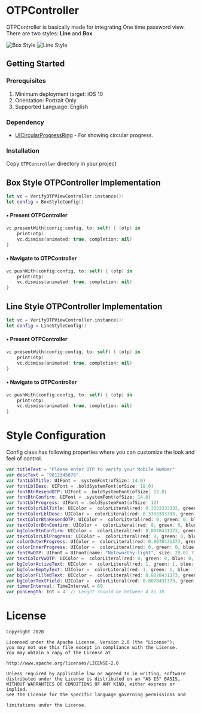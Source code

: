# OTPController

OTPController is basically made for integrating One time password view. 
There are two styles: **Line** and **Box**. 

 ![Box Style](https://i.imgur.com/GvLFL2E.png)  ![Line Style](https://i.imgur.com/rL9FgOA.png)

## Getting Started

### Prerequisites

1. Minimum deployment target: iOS 10
2. Orientation: Portrait Only
3. Supported Language: English

### Dependency

* [UICircularProgressRing](https://github.com/luispadron/UICircularProgressRing) - For showing circular progress.

### Installation

Copy ```OTPController``` directory in your project

## Box Style OTPController Implementation

```swift
let vc = VerifyOTPViewController.instance()!
let config = BoxStyleConfig()
```

#### • Present OTPController

```swift
vc.presentWith(config:config, to: self) { (otp) in
    print(otp)
    vc.dismiss(animated: true, completion: nil)
}
```

#### • Navigate to OTPController

```swift
vc.pushWith(config:config, to: self) { (otp) in
    print(otp)
    vc.dismiss(animated: true, completion: nil)
}
```

## Line Style OTPController Implementation

```swift
let vc = VerifyOTPViewController.instance()!
let config = LineStyleConfig()
```

#### • Present OTPController

```swift
vc.presentWith(config:config, to: self) { (otp) in
    print(otp)
    vc.dismiss(animated: true, completion: nil)
}
```

#### • Navigate to OTPController

```swift
vc.pushWith(config:config, to: self) { (otp) in
    print(otp)
    vc.dismiss(animated: true, completion: nil)
}
```
# Style Configuration

Config class has following properties where you can customize the look and feel of control.

```swift
var titleText = "Please enter OTP to verify your Mobile Number"
var descText = "9812345678"
var fontLblTitle: UIFont = .systemFont(ofSize: 14.0)
var fontLblDesc: UIFont = .boldSystemFont(ofSize: 18.0)
var fontBtnResendOTP: UIFont = .boldSystemFont(ofSize: 12.0)
var fontBtnConfirm: UIFont = .systemFont(ofSize: 14.0)
var fontLblProgress: UIFont = .boldSystemFont(ofSize: 12)
var textColorLblTitle: UIColor =  colorLiteral(red: 0.3333333333, green: 0.3333333333, blue: 0.3333333333, alpha: 1)
var textColorLblDesc: UIColor =  colorLiteral(red: 0.3333333333, green: 0.3333333333, blue: 0.3333333333, alpha: 1)
var textColorBtnResendOTP: UIColor =  colorLiteral(red: 0, green: 0, blue: 0, alpha: 1)
var textColorBtnConfirm: UIColor =  colorLiteral(red: 0, green: 0, blue: 0, alpha: 1)
var bgColorBtnConfirm: UIColor =  colorLiteral(red: 0.8078431373, green: 0.8196078431, blue: 0.8352941176, alpha: 1)
var textColorLblProgress: UIColor =  colorLiteral(red: 0, green: 0, blue: 0, alpha: 1)
var colorOuterProgress: UIColor =  colorLiteral(red: 0.8078431373, green: 0.8196078431, blue: 0.8352941176, alpha: 1)
var colorInnerProgress: UIColor =  colorLiteral(red: 0, green: 0, blue: 0, alpha: 1)
var fontVwOTP: UIFont = UIFont(name: "Noteworthy-light", size: 20.0) ?? UIFont.systemFont(ofSize: 20.0)
var textColorVwOTP: UIColor =  colorLiteral(red: 0, green: 0, blue: 0, alpha: 1)
var bgColorActiveText: UIColor =  colorLiteral(red: 1, green: 1, blue: 1, alpha: 1)
var bgColorEmptyText: UIColor =  colorLiteral(red: 1, green: 1, blue: 1, alpha: 1)
var bgColorFilledText: UIColor =  colorLiteral(red: 0.8078431373, green: 0.8196078431, blue: 0.8352941176, alpha: 1)
var bgColorTextField: UIColor =  colorLiteral(red: 0.8078431373, green: 0.8196078431, blue: 0.8352941176, alpha: 1)
var timerInterval: TimeInterval = 60
var pinLength: Int = 4  // Lenght should be between 4 to 10
```
  
# License

```
Copyright 2020

Licensed under the Apache License, Version 2.0 (the "License");
you may not use this file except in compliance with the License.
You may obtain a copy of the License at

http://www.apache.org/licenses/LICENSE-2.0

Unless required by applicable law or agreed to in writing, software
distributed under the License is distributed on an "AS IS" BASIS,
WITHOUT WARRANTIES OR CONDITIONS OF ANY KIND, either express or implied.
See the License for the specific language governing permissions and

limitations under the License.
```
